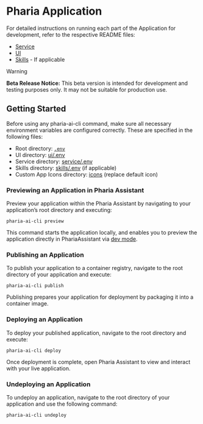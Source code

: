 # Pharia Application

For detailed instructions on running each part of the Application for development, refer to the respective README files:
- [Service](service/README.md)
- [UI](ui/README.md)
- [Skills](skills/README.md) - If applicable

> [!WARNING]
> **Beta Release Notice:** This beta version is intended for development and testing purposes only. It may not be suitable for production use.

## Getting Started

Before using any pharia-ai-cli command, make sure all necessary environment variables are configured correctly. These are specified in the following files:
- Root directory: [`.env`](.env)
- UI directory: [ui/.env](ui/.env)
- Service directory: [service/.env](service/.env)
- Skills directory: [skills/.env](skills/.env) (if applicable)
- Custom App Icons directory: [icons](icons) (replace default icon)

### Previewing an Application in Pharia Assistant

Preview your application within the Pharia Assistant by navigating to your application’s root directory and executing:
```shell
pharia-ai-cli preview
```
This command starts the application locally, and enables you to preview the application directly in PhariaAssistant via [dev mode](/products/pharia-assistant/how-to/dev-mode).

### Publishing an Application

To publish your application to a container registry, navigate to the root directory of your application and execute:
```shell
pharia-ai-cli publish
```
Publishing prepares your application for deployment by packaging it into a container image.

### Deploying an Application

To deploy your published application, navigate to the root directory and execute:
```shell
pharia-ai-cli deploy
```
Once deployment is complete, open Pharia Assistant to view and interact with your live application.


### Undeploying an Application

To undeploy an application, navigate to the root directory of your application and use the following command:

```shell
pharia-ai-cli undeploy
```

